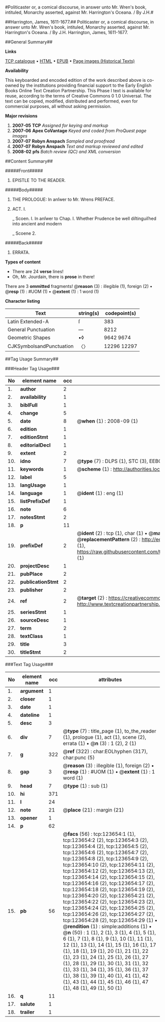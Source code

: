 #Politicaster or, a comical discourse, in answer unto Mr. Wren's book, intituled, Monarchy asserted, against Mr. Harrington's Oceana. / By J.H.#

##Harrington, James, 1611-1677.##
Politicaster or, a comical discourse, in answer unto Mr. Wren's book, intituled, Monarchy asserted, against Mr. Harrington's Oceana. / By J.H.
Harrington, James, 1611-1677.

##General Summary##

**Links**

[TCP catalogue](http://www.ota.ox.ac.uk/tcp/)  • 
[HTML](http://tei.it.ox.ac.uk/tcp/Texts-HTML/free/A87/A87135.html)  • 
[EPUB](http://tei.it.ox.ac.uk/tcp/Texts-EPUB/free/A87/A87135.epub) • 
[Page images (Historical Texts)](https://data.historicaltexts.jisc.ac.uk/view?pubId=eebo-99871249e&pageId=eebo-99871249e-123654-1)

**Availability**

This keyboarded and encoded edition of the
	       work described above is co-owned by the institutions
	       providing financial support to the Early English Books
	       Online Text Creation Partnership. This Phase I text is
	       available for reuse, according to the terms of Creative
	       Commons 0 1.0 Universal. The text can be copied,
	       modified, distributed and performed, even for
	       commercial purposes, all without asking permission.

**Major revisions**

1. __2007-05__ __TCP__ *Assigned for keying and markup*
1. __2007-06__ __Apex CoVantage__ *Keyed and coded from ProQuest page images*
1. __2007-07__ __Robyn Anspach__ *Sampled and proofread*
1. __2007-07__ __Robyn Anspach__ *Text and markup reviewed and edited*
1. __2008-02__ __pfs__ *Batch review (QC) and XML conversion*

##Content Summary##

#####Front#####

1. EPISTLE TO THE READER.

#####Body#####

1. THE PROLOGUE: In anſwer to Mr. Wrens PREFACE.

1. ACT. I.

    _ Scoen. I. In anſwer to Chap. I.
Whether Prudence be well diſtinguiſhed into ancient and modern

    _ Scoene 2. 

#####Back#####

1. ERRATA.

**Types of content**

  * There are 24 **verse** lines!
  * Oh, Mr. Jourdain, there is **prose** in there!

There are 3 **ommitted** fragments! 
 @__reason__ (3) : illegible (1), foreign (2)  •  @__resp__ (1) : #UOM (1)  •  @__extent__ (1) : 1 word (1)

**Character listing**


|Text|string(s)|codepoint(s)|
|---|---|---|
|Latin Extended-A|ſ|383|
|General Punctuation|—|8212|
|Geometric Shapes|▪◊|9642 9674|
|CJKSymbolsandPunctuation|〈〉|12296 12297|

##Tag Usage Summary##

###Header Tag Usage###

|No|element name|occ|attributes|
|---|---|---|---|
|1.|__author__|2||
|2.|__availability__|1||
|3.|__biblFull__|1||
|4.|__change__|5||
|5.|__date__|8| @__when__ (1) : 2008-09 (1)|
|6.|__edition__|1||
|7.|__editionStmt__|1||
|8.|__editorialDecl__|1||
|9.|__extent__|2||
|10.|__idno__|7| @__type__ (7) : DLPS (1), STC (3), EEBO-CITATION (1), PROQUEST (1), VID (1)|
|11.|__keywords__|1| @__scheme__ (1) : http://authorities.loc.gov/ (1)|
|12.|__label__|5||
|13.|__langUsage__|1||
|14.|__language__|1| @__ident__ (1) : eng (1)|
|15.|__listPrefixDef__|1||
|16.|__note__|6||
|17.|__notesStmt__|2||
|18.|__p__|11||
|19.|__prefixDef__|2| @__ident__ (2) : tcp (1), char (1)  •  @__matchPattern__ (2) : ([0-9\-]+):([0-9IVX]+) (1), (.+) (1)  •  @__replacementPattern__ (2) : http://eebo.chadwyck.com/downloadtiff?vid=$1&page=$2 (1), https://raw.githubusercontent.com/textcreationpartnership/Texts/master/tcpchars.xml#$1 (1)|
|20.|__projectDesc__|1||
|21.|__pubPlace__|2||
|22.|__publicationStmt__|2||
|23.|__publisher__|2||
|24.|__ref__|2| @__target__ (2) : https://creativecommons.org/publicdomain/zero/1.0/ (1), http://www.textcreationpartnership.org/docs/. (1)|
|25.|__seriesStmt__|1||
|26.|__sourceDesc__|1||
|27.|__term__|2||
|28.|__textClass__|1||
|29.|__title__|3||
|30.|__titleStmt__|2||


###Text Tag Usage###

|No|element name|occ|attributes|
|---|---|---|---|
|1.|__argument__|1||
|2.|__closer__|1||
|3.|__date__|1||
|4.|__dateline__|1||
|5.|__desc__|3||
|6.|__div__|7| @__type__ (7) : title_page (1), to_the_reader (1), prologue (1), act (1), scene (2), errata (1)  •  @__n__ (3) : 1 (2), 2 (1)|
|7.|__g__|322| @__ref__ (322) : char:EOLhyphen (317), char:punc (5)|
|8.|__gap__|3| @__reason__ (3) : illegible (1), foreign (2)  •  @__resp__ (1) : #UOM (1)  •  @__extent__ (1) : 1 word (1)|
|9.|__head__|7| @__type__ (1) : sub (1)|
|10.|__hi__|371||
|11.|__l__|24||
|12.|__note__|21| @__place__ (21) : margin (21)|
|13.|__opener__|1||
|14.|__p__|62||
|15.|__pb__|56| @__facs__ (56) : tcp:123654:1 (1), tcp:123654:2 (2), tcp:123654:3 (2), tcp:123654:4 (2), tcp:123654:5 (2), tcp:123654:6 (2), tcp:123654:7 (2), tcp:123654:8 (2), tcp:123654:9 (2), tcp:123654:10 (2), tcp:123654:11 (2), tcp:123654:12 (2), tcp:123654:13 (2), tcp:123654:14 (2), tcp:123654:15 (2), tcp:123654:16 (2), tcp:123654:17 (2), tcp:123654:18 (2), tcp:123654:19 (2), tcp:123654:20 (2), tcp:123654:21 (2), tcp:123654:22 (2), tcp:123654:23 (2), tcp:123654:24 (2), tcp:123654:25 (2), tcp:123654:26 (2), tcp:123654:27 (2), tcp:123654:28 (2), tcp:123654:29 (1)  •  @__rendition__ (1) : simple:additions (1)  •  @__n__ (50) : 1 (1), 2 (1), 3 (1), 4 (1), 5 (1), 6 (1), 7 (1), 8 (1), 9 (1), 10 (1), 11 (1), 12 (1), 13 (1), 14 (1), 15 (1), 16 (1), 17 (1), 18 (1), 19 (1), 20 (1), 21 (1), 22 (1), 23 (1), 24 (1), 25 (1), 26 (1), 27 (1), 28 (1), 29 (1), 30 (1), 31 (1), 32 (1), 33 (1), 34 (1), 35 (1), 36 (1), 37 (1), 38 (1), 39 (1), 40 (1), 41 (1), 42 (1), 43 (1), 44 (1), 45 (1), 46 (1), 47 (1), 48 (1), 49 (1), 50 (1)|
|16.|__q__|11||
|17.|__salute__|1||
|18.|__trailer__|1||
